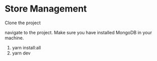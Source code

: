 # Store Management


Clone the project

navigate to the project.
Make sure you have installed MongoDB in your machine.

1. yarn install:all
2. yarn dev

